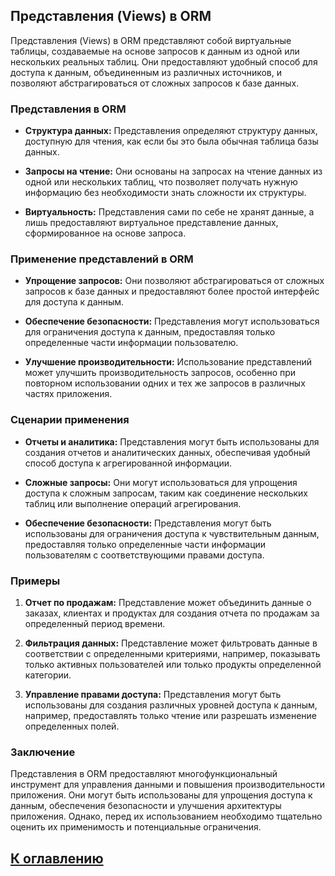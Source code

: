 ## Представления (Views) в ORM

Представления (Views) в ORM представляют собой виртуальные таблицы, создаваемые на основе запросов к данным из одной или нескольких реальных таблиц. Они предоставляют удобный способ для доступа к данным, объединенным из различных источников, и позволяют абстрагироваться от сложных запросов к базе данных.

###  Представления в ORM

- **Структура данных:** Представления определяют структуру данных, доступную для чтения, как если бы это была обычная таблица базы данных.

- **Запросы на чтение:** Они основаны на запросах на чтение данных из одной или нескольких таблиц, что позволяет получать нужную информацию без необходимости знать сложности их структуры.

- **Виртуальность:** Представления сами по себе не хранят данные, а лишь предоставляют виртуальное представление данных, сформированное на основе запроса.

### Применение представлений в ORM

- **Упрощение запросов:** Они позволяют абстрагироваться от сложных запросов к базе данных и предоставляют более простой интерфейс для доступа к данным.

- **Обеспечение безопасности:** Представления могут использоваться для ограничения доступа к данным, предоставляя только определенные части информации пользователю.

- **Улучшение производительности:** Использование представлений может улучшить производительность запросов, особенно при повторном использовании одних и тех же запросов в различных частях приложения.

### Сценарии применения 

- **Отчеты и аналитика:** Представления могут быть использованы для создания отчетов и аналитических данных, обеспечивая удобный способ доступа к агрегированной информации.

- **Сложные запросы:** Они могут использоваться для упрощения доступа к сложным запросам, таким как соединение нескольких таблиц или выполнение операций агрегирования.

- **Обеспечение безопасности:** Представления могут быть использованы для ограничения доступа к чувствительным данным, предоставляя только определенные части информации пользователям с соответствующими правами доступа.

### Примеры 

1. **Отчет по продажам:** Представление может объединить данные о заказах, клиентах и продуктах для создания отчета по продажам за определенный период времени.

2. **Фильтрация данных:** Представление может фильтровать данные в соответствии с определенными критериями, например, показывать только активных пользователей или только продукты определенной категории.

3. **Управление правами доступа:** Представления могут быть использованы для создания различных уровней доступа к данным, например, предоставлять только чтение или разрешать изменение определенных полей.

### Заключение

Представления в ORM предоставляют многофункциональный инструмент для управления данными и повышения производительности приложения. Они могут быть использованы для упрощения доступа к данным, обеспечения безопасности и улучшения архитектуры приложения. Однако, перед их использованием необходимо тщательно оценить их применимость и потенциальные ограничения.


## [К оглавлению](../references.md)